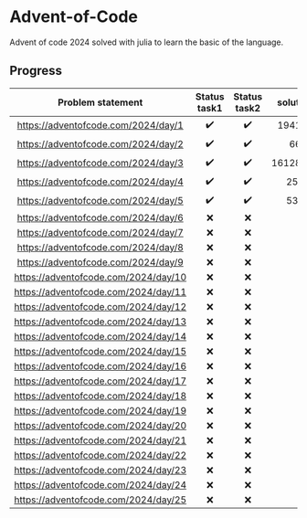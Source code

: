 # Advent-of-Code
Advent of code 2024 solved with julia to learn the basic of the language.

## Progress
| Problem statement | Status task1 | Status task2 | solution1 | solution2 
| :---: | :---: | :---: |  :---: |  :---: | 
| https://adventofcode.com/2024/day/1  | ✔️ | ✔️ | 1941353 | 22539317 | 
| https://adventofcode.com/2024/day/2  | ✔️ | ✔️ | 660 | 689 | 
| https://adventofcode.com/2024/day/3  | ✔️ | ✔️ | 161289189 | 83595109 | 
| https://adventofcode.com/2024/day/4  | ✔️ | ✔️ | 2521 | 1912 | 
| https://adventofcode.com/2024/day/5  | ✔️ | ✔️ | 5374 | 4260 | 
| https://adventofcode.com/2024/day/6  | ❌ | ❌ |  |  | 
| https://adventofcode.com/2024/day/7  | ❌ | ❌ |  |  | 
| https://adventofcode.com/2024/day/8  | ❌ | ❌ |  |  | 
| https://adventofcode.com/2024/day/9  | ❌ | ❌ |  |  | 
| https://adventofcode.com/2024/day/10 | ❌ | ❌ |  |  | 
| https://adventofcode.com/2024/day/11 | ❌ | ❌ |  |  | 
| https://adventofcode.com/2024/day/12 | ❌ | ❌ |  |  | 
| https://adventofcode.com/2024/day/13 | ❌ | ❌ |  |  | 
| https://adventofcode.com/2024/day/14 | ❌ | ❌ |  |  | 
| https://adventofcode.com/2024/day/15 | ❌ | ❌ |  |  | 
| https://adventofcode.com/2024/day/16 | ❌ | ❌ |  |  | 
| https://adventofcode.com/2024/day/17 | ❌ | ❌ |  |  | 
| https://adventofcode.com/2024/day/18 | ❌ | ❌ |  |  | 
| https://adventofcode.com/2024/day/19 | ❌ | ❌ |  |  | 
| https://adventofcode.com/2024/day/20 | ❌ | ❌ |  |  | 
| https://adventofcode.com/2024/day/21 | ❌ | ❌ |  |  | 
| https://adventofcode.com/2024/day/22 | ❌ | ❌ |  |  | 
| https://adventofcode.com/2024/day/23 | ❌ | ❌ |  |  | 
| https://adventofcode.com/2024/day/24 | ❌ | ❌ |  |  |  
| https://adventofcode.com/2024/day/25 | ❌ | ❌ |  |  |  
